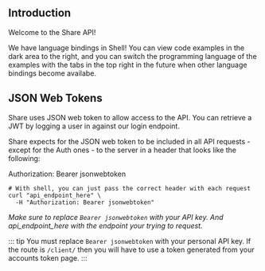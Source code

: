 ## Introduction

Welcome to the Share API!

We have language bindings in Shell! You can view code examples in the dark area to the right, and you can switch the programming language of the examples with the tabs in the top right in the future when other language bindings become availabe.

## JSON Web Tokens

Share uses JSON web token to allow access to the API. You can retrieve a JWT by logging a user in against our login endpoint.

Share expects for the JSON web token to be included in all API requests - except for the Auth ones - to the server in a header that looks like the following:

Authorization: Bearer jsonwebtoken

```shell
# With shell, you can just pass the correct header with each request
curl "api_endpoint_here" \
  -H "Authorization: Bearer jsonwebtoken"
```

_Make sure to replace `Bearer jsonwebtoken` with your API key. And api_endpoint_here with the endpoint your trying to request._

::: tip
You must replace <code>Bearer jsonwebtoken</code> with your personal API key. If the route is `/client/` then you will have to use a token generated from your accounts token page.
:::

